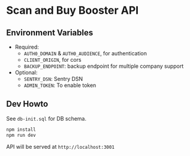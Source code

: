 # Scan and Buy Booster API


## Environment Variables

- Required:
  - `AUTH0_DOMAIN` & `AUTH0_AUDIENCE`, for authentication
  - `CLIENT_ORIGIN`, for cors
  - `BACKUP_ENDPOINT`: backup endpoint for multiple company support
- Optional:
  - `SENTRY_DSN`: Sentry DSN
  - `ADMIN_TOKEN`: To enable token

## Dev Howto

See `db-init.sql` for DB schema.

```bash
npm install
npm run dev
```

API will be served at `http://localhost:3001`
